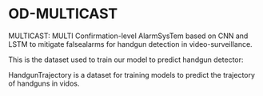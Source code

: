 # OD-MULTICAST

MULTICAST: MULTI Confirmation-level AlarmSysTem based on CNN and LSTM to mitigate falsealarms for handgun detection in video-surveillance.

This is the dataset used to train our model to predict handgun detector:

HandgunTrajectory is a dataset for training models to predict the trajectory of handguns in vidos. 
